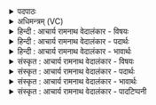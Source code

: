 <details><summary>पदपाठः</summary>

त꣡र꣢꣯त्। सः। म꣣न्दी꣢। धा꣣वति। धा꣡रा꣢꣯। सु꣣त꣡स्य꣢। अ꣡न्ध꣢꣯सः। त꣡र꣢꣯त्। सः। म꣣न्दी꣢। धा꣣वति। १०५७।
</details>

<details><summary>अधिमन्त्रम् (VC)</summary>

- पवमानः सोमः
- अवत्सारः काश्यपः
- गायत्री
- षड्जः
</details>

<details><summary>हिन्दी : आचार्य रामनाथ वेदालंकार - विषयः</summary>

प्रथम ऋचा पूर्वार्चिक में ५०० क्रमाङ्क पर ऐहिक एवं पारलौकिक उत्कर्ष के विषय में व्याख्यात हुई थी। यहाँ मोक्ष-प्राप्ति का विषय वर्णित किया जाता है।
</details>

<details><summary>हिन्दी : आचार्य रामनाथ वेदालंकार - पदार्थः</summary>

पदार्थान्वयभाषाः -  (सः) वह (मन्दी) स्तुतिकर्ता मनुष्य (सुतस्य) परमेश्वर के पास से परिस्रुत होकर आये हुए (अन्धसः) ब्रह्मानन्दरूप सोमरस की (धारा) धारा से (धावति) अन्तरात्मा को धो लेता है और (तरत्) दुःखसागर को तर जाता है। सचमुच, (मन्दी सः) मुदित हुआ वह (धावति) लक्ष्य के प्रति दौड़ लगाता है और (तरत्) ब्रह्मानन्द-सागर में तैरता रहता है ॥१॥ यहाँ प्रथम चरण की तृतीय चरण में आवृत्ति होने पर पादावृत्ति यमक अलङ्कार है ॥१॥
</details>

<details><summary>हिन्दी : आचार्य रामनाथ वेदालंकार - भावार्थः</summary>

भावार्थभाषाः -  परमेश्वर के ध्यान में जो लोग मग्न हो जाते हैं,वे उसके पास से बहती हुई आनन्द की तरङ्गिणी से धोये जाकर निर्मलात्मा होते हुए त्रिविध दुःखों से छूटकर मुक्त हो जाते हैं ॥१॥
</details>

<details><summary>संस्कृत : आचार्य रामनाथ वेदालंकार - विषयः</summary>

तत्र प्रथमा ऋक् पूर्वार्चिके ५०० क्रमाङ्के ऐहिकपारलौकिकोत्कर्षविषये व्याख्याता। अत्र मोक्षप्राप्तिविषयो वर्ण्यते।
</details>

<details><summary>संस्कृत : आचार्य रामनाथ वेदालंकार - पदार्थः</summary>

पदार्थान्वयभाषाः -  (सः) असौ (मन्दी) स्तोता। [मन्दी मन्दतेः स्तुतिकर्मणः। निरु० ४।२३।] (सुतस्य) परमेश्वरस्य सकाशात् परिसुतस्य (अन्धसः) ब्रह्मानन्दरूपस्य सोमरसस्य (धारा) धारया (धावति) अन्तरात्मानं प्रक्षालयति। [धावु गतिशुद्ध्योः, भ्वादिः।] (तरत्) तरति च दुःखसागरम्। सत्यम् (मन्दीः सः) मुदितः असौ। [मदि स्तुतिमोदमदस्वप्नकान्तिगतिषु, भ्वादिः।] (धावति) लक्ष्यं प्रति वेगेन गच्छति, (तरत्) तरति च ब्रह्मानन्दसागरे। [यास्काचार्येण मन्त्रोऽयम् निरु० १३।६ इत्यत्र व्याख्यातः।] ॥१॥ अत्र प्रथमचरणस्य तृतीयचरणे आवृत्तौ पादावृत्तियमकालङ्कारः ॥१॥
</details>

<details><summary>संस्कृत : आचार्य रामनाथ वेदालंकार - भावार्थः</summary>

भावार्थभाषाः -  परमेश्वरस्य ध्याने ये मग्ना जायन्ते ते ततः स्रवन्त्याऽनन्दस्रोतस्विन्या धौता निर्मलात्मानः सन्तस्त्रिविधेभ्योऽपि दुःखेभ्यो निर्मुच्य मुक्ता जायन्ते ॥१॥
</details>

<details><summary>संस्कृत : आचार्य रामनाथ वेदालंकार - पादटिप्पनी</summary>

टिप्पणी:   १. ऋ० ९।५८।१,साम० ५००।
</details>